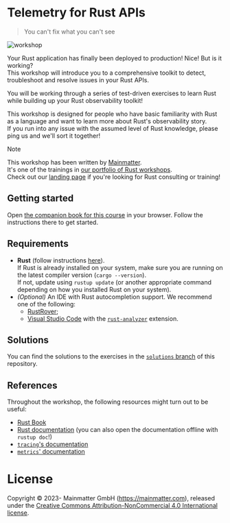 # Telemetry for Rust APIs

> You can't fix what you can't see

![workshop](workshop.jpeg)

Your Rust application has finally been deployed to production! Nice! But is it working?\
This workshop will introduce you to a comprehensive toolkit to detect, troubleshoot and resolve issues in your Rust APIs.

You will be working through a series of test-driven exercises to learn Rust while building up your Rust observability toolkit!

This workshop is designed for people who have basic familiarity with Rust as a language and want to learn more about
Rust's observability story.\
If you run into any issue with the assumed level of Rust knowledge, please ping us and we'll sort it together!

> [!NOTE]
> This workshop has been written by [Mainmatter](https://mainmatter.com/rust-consulting/).\
> It's one of the trainings in [our portfolio of Rust workshops](https://mainmatter.com/services/workshops/rust/).\
> Check out our [landing page](https://mainmatter.com/rust-consulting/) if you're looking for Rust consulting or training!

## Getting started

Open [the companion book for this course](https://rust-exercises.com/telemetry/) in your browser.
Follow the instructions there to get started.

## Requirements

- **Rust** (follow instructions [here](https://www.rust-lang.org/tools/install)).\
  If Rust is already installed on your system, make sure you are running on the latest compiler version (`cargo --version`).\
  If not, update using `rustup update` (or another appropriate command depending on how you installed Rust on your system).
- _(Optional)_ An IDE with Rust autocompletion support.
  We recommend one of the following:
  - [RustRover](https://www.jetbrains.com/rust/);
  - [Visual Studio Code](https://code.visualstudio.com) with the [`rust-analyzer`](https://marketplace.visualstudio.com/items?itemName=matklad.rust-analyzer) extension.

## Solutions

You can find the solutions to the exercises in the [`solutions` branch](https://github.com/mainmatter/rust-telemetry-workshop/tree/solutions) of this repository.

## References

Throughout the workshop, the following resources might turn out to be useful:

- [Rust Book](https://doc.rust-lang.org/book/)
- [Rust documentation](https://doc.rust-lang.org/std/) (you can also open the documentation offline with `rustup doc`!)
- [`tracing`'s documentation](https://docs.rs/tracing)
- [`metrics`' documentation](https://docs.rs/metrics)

# License

Copyright © 2023- Mainmatter GmbH (https://mainmatter.com), released under the
[Creative Commons Attribution-NonCommercial 4.0 International license](https://creativecommons.org/licenses/by-nc/4.0/).
